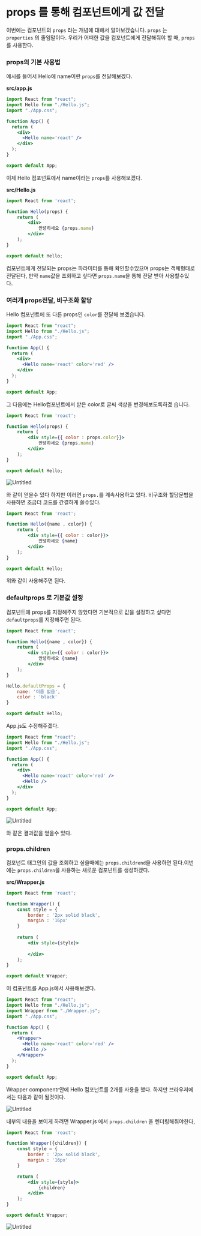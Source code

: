 # props 를 통해 컴포넌트에게 값 전달
이번에는 컴포넌트의 `props` 라는 개념에 대해서 알아보겠습니다. `props` 는 `properties` 의 줄임말이다. 우리가 어떠한 값을 컴포넌트에게 전달해줘야 할 때, `props` 를 사용한다.

### props의 기본 사용법

예시를 들어서 Hello에 name이란 `props`를 전달해보겠다.

**src/app.js**

```jsx
import React from "react";
import Hello from "./Hello.js";
import "./App.css";

function App() {
  return (
    <div>
      <Hello name='react' />
    </div>
  );
}

export default App;
```

이제 Hello 컴포넌트에서 name이라는 `props`를 사용해보겠다.

**src/Hello.js**

```jsx
import React from 'react';

function Hello(props) {
    return (
        <div>
            안녕하세요 {props.name}
        </div>
    );
}

export default Hello;
```

컴포넌트에게 전달되는 props는 파라미터를 통해 확인할수있으며 props는 객체형태로 전달된다, 만약 `name`값을 조회하고 싶다면 `props.name`을 통해 전달 받아 사용할수있다.

### 여러개 props전달, 비구조화 할당

Hello 컴포넌트에 또 다른 props인 `color`를 전달해 보겠습니다.

```jsx
import React from "react";
import Hello from "./Hello.js";
import "./App.css";

function App() {
  return (
    <div>
      <Hello name='react' color='red' />
    </div>
  );
}

export default App;
```

그 다음에는 Hello컴포넌트에서 받은 color로 글씨 색상을 변경해보도록하겠 습니다.

```jsx
import React from 'react';

function Hello(props) {
    return (
        <div style={{ color : props.color}}>
            안녕하세요 {props.name}
        </div>
    );
}

export default Hello;
```

![Untitled](https://s3-us-west-2.amazonaws.com/secure.notion-static.com/5ba844f3-702f-4f84-9999-0877c3a13438/Untitled.png)

와 같이 얻을수 있다 하지만 이러면 `props.`를 계속사용하고 있다. 비구조화 할당문법을 사용하면 조금더 코드를 간결하게 쓸수있다.

```jsx
import React from 'react';

function Hello({name , color}) {
    return (
        <div style={{ color : color}}>
            안녕하세요 {name}
        </div>
    );
}

export default Hello;
```

위와 같이 사용해주면 된다. 

### defaultprops 로 기본값 설정

컴포넌트에 props를 지정해주지 않았다면 기본적으로 값을 설정하고 싶다면 `defaultprops`를 지정해주면 된다. 

```jsx
import React from 'react';

function Hello({name , color}) {
    return (
        <div style={{ color : color}}>
            안녕하세요 {name}
        </div>
    );
}

Hello.defaultProps = {
    name: '이름 없음',
    color : 'black'
}

export default Hello;
```

App.js도 수정해주겠다.

```jsx
import React from "react";
import Hello from "./Hello.js";
import "./App.css";

function App() {
  return (
    <div>
      <Hello name='react' color='red' />
      <Hello />
    </div>
  );
}

export default App;
```

![Untitled](https://s3-us-west-2.amazonaws.com/secure.notion-static.com/6be06e71-74e4-4c14-9949-274fbf9d8e0b/Untitled.png)

와 같은 결과값을 얻을수 있다.

### props.children

컴포넌트 태그안의 값을 조회하고 싶을때에는 `props.childrend`을 사용하면 된다.이번에는 `props.children`을 사용하는 새로운 컴포넌트를 생성하겠다.

**src/Wrapper.js**

```jsx
import React from 'react';

function Wrapper() {
    const style = {
        border : '2px solid black',
        margin : '16px'
    }
    
    return (
        <div style={style}>
            
        </div>
    );
}

export default Wrapper;
```

이 컴포넌트를 App.js에서 사용해보겠다.

```jsx
import React from "react";
import Hello from "./Hello.js";
import Wrapper from "./Wrapper.js";
import "./App.css";

function App() {
  return (
    <Wrapper>
      <Hello name='react' color='red' />
      <Hello />
    </Wrapper>
  );
}

export default App;
```

Wrapper componentr안에 Hello 컴포넌트를 2개를 사용을 했다. 하지만 브라우저에서는 다음과 같이 될것이다.

![Untitled](https://s3-us-west-2.amazonaws.com/secure.notion-static.com/cc79532e-fb06-4de6-a1a4-333e48513822/Untitled.png)

내부의 내용을 보이게 하려면 Wrapper.js 에서 `props.children` 을 렌더링해줘야한다,

```jsx
import React from 'react';

function Wrapper({children}) {
    const style = {
        border : '2px solid black',
        margin : '16px'
    }

    return (
        <div style={style}>
            {children}
        </div>
    );
}

export default Wrapper;
```

![Untitled](https://s3-us-west-2.amazonaws.com/secure.notion-static.com/186894dd-35f8-4ff3-afe5-eeb7b9aa5331/Untitled.png)